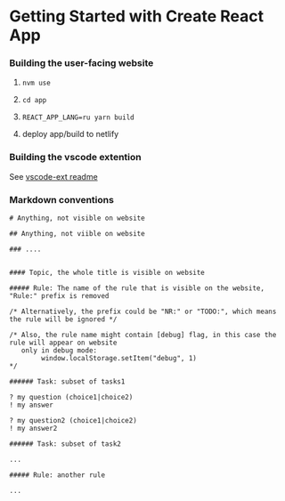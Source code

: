 # Getting Started with Create React App

### Building the user-facing website

1. `nvm use`

2. `cd app`

3. `REACT_APP_LANG=ru yarn build`

4. deploy app/build to netlify

### Building the vscode extention

See [vscode-ext readme](../vscode-ext/zhishimd/README.md)




### Markdown conventions

```
# Anything, not visible on website

## Anything, not viible on website

### ....


#### Topic, the whole title is visible on website

##### Rule: The name of the rule that is visible on the website, "Rule:" prefix is removed

/* Alternatively, the prefix could be "NR:" or "TODO:", which means the rule will be ignored */

/* Also, the rule name might contain [debug] flag, in this case the rule will appear on website
   only in debug mode:
        window.localStorage.setItem("debug", 1)
*/

###### Task: subset of tasks1

? my question (choice1|choice2)
! my answer

? my question2 (choice1|choice2)
! my answer2

###### Task: subset of task2

...

##### Rule: another rule

...

```

